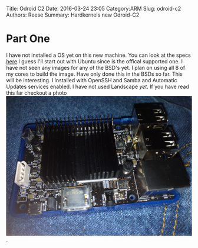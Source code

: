 Title: Odroid C2
Date: 2016-03-24 23:05
Category:ARM
Slug: odroid-c2
Authors: Reese
Summary: Hardkernels new Odroid-C2

<h1>Part One</h1>

I have not installed a OS yet on this new machine. You can look at the specs [here](http://www.hardkernel.com/main/products/prdt_info.php) I guess I'll start out with Ubuntu since is the offical supported one. I have not seen any images for any of the BSD's yet. I plan on using all 8 of my cores to build the image. Have only done this in the BSDs so far. This will be interesting. I installed with OpenSSH and Samba and Automatic Updates services enabled. I have not used Landscape *yet*. If you have read this far checkout a photo ![Here](./odroidc2.jpg). 
